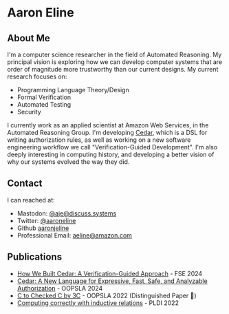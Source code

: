 # Aaron Eline

## About Me

I'm a computer science researcher in the field of Automated Reasoning.
My principal vision is exploring how we can develop computer systems
that are order of magnitude more trustworthy than our current designs.
My current research focuses on:

- Programming Language Theory/Design
- Formal Verification 
- Automated Testing 
- Security

I currently work as an applied scientist at Amazon Web Services, in the
Automated Reasoning Group. 
I'm developing [Cedar](cedarpolicy.com), which is a DSL for writing authorization
rules, as well as working on a new software engineering workflow we call
"Verification-Guided Development".
I'm also deeply interesting in computing history, and developing a better vision of why our systems evolved the way they did.

## Contact

I can reached at:

- Mastodon: [@aje@discuss.systems](https://discuss.systems/@aje)
- Twitter: [@aaroneline](https://twitter.com/aaroneline)
- Github [aaronjeline](https://github.com/aaronjeline)
- Professional Email: [aeline@amazon.com](mailto:aeline@amazon.com)

## Publications

- [How We Built Cedar: A Verification-Guided
  Approach](https://arxiv.org/pdf/2407.01688) - FSE 2024
- [Cedar: A New Language for Expressive, Fast, Safe, and Analyzable Authorization](https://arxiv.org/abs/2403.04651) - OOPSLA 2024
- [C to Checked C by 3C](https://arxiv.org/abs/2203.13445) - OOPSLA 2022
  (Distinguished Paper 🥇)
- [Computing correctly with inductive relations](https://par.nsf.gov/servlets/purl/10407308) - PLDI 2022

